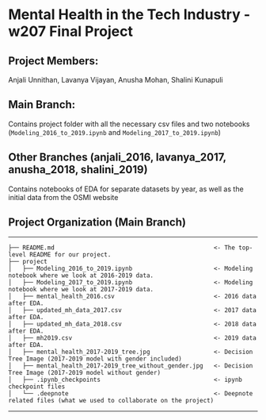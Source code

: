 # Mental Health in the Tech Industry - w207 Final Project 

## Project Members:
Anjali Unnithan, Lavanya Vijayan, Anusha Mohan, Shalini Kunapuli


## Main Branch:
Contains project folder with all the necessary csv files and two notebooks (`Modeling_2016_to_2019.ipynb` and `Modeling_2017_to_2019.ipynb`)


## Other Branches (anjali_2016, lavanya_2017, anusha_2018, shalini_2019)
Contains notebooks of EDA for separate datasets by year, as well as the initial data from the OSMI website


## Project Organization (Main Branch)
------------

    ├── README.md                                             <- The top-level README for our project.
    ├── project
    │   ├── Modeling_2016_to_2019.ipynb                       <- Modeling notebook where we look at 2016-2019 data.
    │   ├── Modeling_2017_to_2019.ipynb                       <- Modeling notebook where we look at 2017-2019 data.
    │   ├── mental_health_2016.csv                            <- 2016 data after EDA.
    │   ├── updated_mh_data_2017.csv                          <- 2017 data after EDA.
    │   ├── updated_mh_data_2018.csv                          <- 2018 data after EDA.
    │   ├── mh2019.csv                                        <- 2019 data after EDA.
    │   ├── mental_health_2017-2019_tree.jpg                  <- Decision Tree Image (2017-2019 model with gender included)
    │   ├── mental_health_2017-2019_tree_without_gender.jpg   <- Decision Tree Image (2017-2019 model without gender)
    │   ├── .ipynb_checkpoints                                <- ipynb checkpoint files
    │   └── .deepnote                                         <- Deepnote related files (what we used to collaborate on the project)

--------
